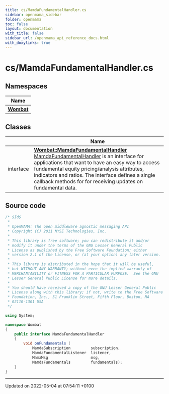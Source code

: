 ```yaml
---
title: cs/MamdaFundamentalHandler.cs
sidebar: openmama_sidebar
folder: openmama
toc: false
layout: documentation
with_title: false
sidebar_url: /openmama_api_reference_docs.html
with_doxylinks: true
---
```


# cs/MamdaFundamentalHandler.cs



## Namespaces

| Name           |
| -------------- |
| **[Wombat](namespaceWombat.html)**  |

## Classes

|                | Name           |
| -------------- | -------------- |
| interface | **[Wombat::MamdaFundamentalHandler](interfaceWombat_1_1MamdaFundamentalHandler.html)** <br>[MamdaFundamentalHandler]() is an interface for applications that want to have an easy way to access fundamental equity pricing/analysis attributes, indicators and ratios. The interface defines a single callback methods for for receiving updates on fundamental data.  |




## Source code

```csharp
/* $Id$
 *
 * OpenMAMA: The open middleware agnostic messaging API
 * Copyright (C) 2011 NYSE Technologies, Inc.
 *
 * This library is free software; you can redistribute it and/or
 * modify it under the terms of the GNU Lesser General Public
 * License as published by the Free Software Foundation; either
 * version 2.1 of the License, or (at your option) any later version.
 *
 * This library is distributed in the hope that it will be useful,
 * but WITHOUT ANY WARRANTY; without even the implied warranty of
 * MERCHANTABILITY or FITNESS FOR A PARTICULAR PURPOSE.  See the GNU
 * Lesser General Public License for more details.
 *
 * You should have received a copy of the GNU Lesser General Public
 * License along with this library; if not, write to the Free Software
 * Foundation, Inc., 51 Franklin Street, Fifth Floor, Boston, MA
 * 02110-1301 USA
 */

using System;

namespace Wombat
{
    public interface MamdaFundamentalHandler
    {
        void onFundamentals (
            MamdaSubscription         subscription,
            MamdaFundamentalListener  listener,
            MamaMsg                   msg,
            MamdaFundamentals         fundamentals);
    }
}
```


-------------------------------

Updated on 2022-05-04 at 07:54:11 +0100
